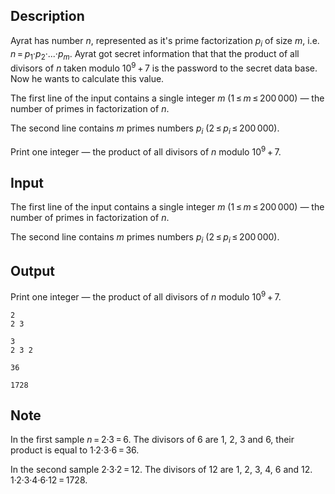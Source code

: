 ## Description

<div><p>Ayrat has number <span class="tex-span"><i>n</i></span>, represented as it's prime factorization <span class="tex-span"><i>p</i><sub class="lower-index"><i>i</i></sub></span> of size <span class="tex-span"><i>m</i></span>, i.e. <span class="tex-span"><i>n</i> = <i>p</i><sub class="lower-index">1</sub>·<i>p</i><sub class="lower-index">2</sub>·...·<i>p</i><sub class="lower-index"><i>m</i></sub></span>. Ayrat got secret information that that the product of all divisors of <span class="tex-span"><i>n</i></span> taken modulo <span class="tex-span">10<sup class="upper-index">9</sup> + 7</span> is the password to the secret data base. Now he wants to calculate this value.</p></div><div class="input-specification"><p>The first line of the input contains a single integer <span class="tex-span"><i>m</i></span> (<span class="tex-span">1 ≤ <i>m</i> ≤ 200 000</span>)&nbsp;— the number of primes in factorization of <span class="tex-span"><i>n</i></span>. </p><p>The second line contains <span class="tex-span"><i>m</i></span> primes numbers <span class="tex-span"><i>p</i><sub class="lower-index"><i>i</i></sub></span> (<span class="tex-span">2 ≤ <i>p</i><sub class="lower-index"><i>i</i></sub> ≤ 200 000</span>).</p></div><div class="output-specification"><p>Print one integer&nbsp;— the product of all divisors of <span class="tex-span"><i>n</i></span> modulo <span class="tex-span">10<sup class="upper-index">9</sup> + 7</span>.</p></div>

## Input

<p>The first line of the input contains a single integer <span class="tex-span"><i>m</i></span> (<span class="tex-span">1 ≤ <i>m</i> ≤ 200 000</span>)&nbsp;— the number of primes in factorization of <span class="tex-span"><i>n</i></span>. </p><p>The second line contains <span class="tex-span"><i>m</i></span> primes numbers <span class="tex-span"><i>p</i><sub class="lower-index"><i>i</i></sub></span> (<span class="tex-span">2 ≤ <i>p</i><sub class="lower-index"><i>i</i></sub> ≤ 200 000</span>).</p>

## Output

<p>Print one integer&nbsp;— the product of all divisors of <span class="tex-span"><i>n</i></span> modulo <span class="tex-span">10<sup class="upper-index">9</sup> + 7</span>.</p>





```input1
2
2 3

```




```input2
3
2 3 2

```




```output1
36

```




```output2
1728

```



## Note

<p>In the first sample <span class="tex-span"><i>n</i> = 2·3 = 6</span>. The divisors of <span class="tex-span">6</span> are <span class="tex-span">1</span>, <span class="tex-span">2</span>, <span class="tex-span">3</span> and <span class="tex-span">6</span>, their product is equal to <span class="tex-span">1·2·3·6 = 36</span>.</p><p>In the second sample <span class="tex-span">2·3·2 = 12</span>. The divisors of <span class="tex-span">12</span> are <span class="tex-span">1</span>, <span class="tex-span">2</span>, <span class="tex-span">3</span>, <span class="tex-span">4</span>, <span class="tex-span">6</span> and <span class="tex-span">12</span>. <span class="tex-span">1·2·3·4·6·12 = 1728</span>.</p>
